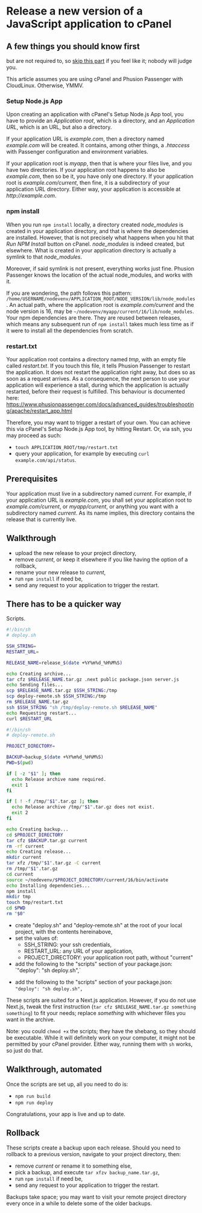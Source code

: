 # Release a new version of a JavaScript application to cPanel

## A few things you should know first

but are not required to, so [skip this part](#prerequisites) if you feel like it; nobody will judge you.

This article assumes you are using cPanel and Phusion Passenger with CloudLinux. Otherwise, YMMV.

### Setup Node.js App

Upon creating an application with cPanel's Setup Node.js App tool, you have to provide an _Application root_, which is a directory, and an _Application URL_, which is an URL, but also a directory. 

If your application URL is _example.com_, then a directory named _example.com_ will be created. It contains, among other things, a _.htaccess_ with Passenger configuration and environment variables.

If your application root is _myapp_, then that is where your files live, and you have two directories. If your application root happens to also be _example.com_, then so be it, you have only one directory. If your application root is _example.com/current_, then fine, it is a subdirectory of your application URL directory. Either way, your application is accessible at _http://example.com_.

### npm install

When you run `npm install` locally, a directory created _node_modules_ is created in your application directory, and that is where the dependencies are installed. However, that is not precisely what happens when you hit that _Run NPM Install_ button on cPanel. _node_modules_ is indeed created, but elsewhere. What is created in your application directory is actually a symlink to that _node_modules_.

Moreover, if said symlink is not present, everything works just fine. Phusion Passenger knows the location of the actual node_modules, and works with it.

If you are wondering, the path follows this pattern: `/home/USERNAME/nodevenv/APPLICATION_ROOT/NODE_VERSION/lib/node_modules`. An actual path, where the application root is _example.com/current_ and the node version is 16, may be `~/nodevenv/myapp/current/16/lib/node_modules`. Your npm dependencies are there. They are reused between releases, which means any subsequent run of `npm install` takes much less time as if it were to install all the dependencies from scratch.

### restart.txt

Your application root contains a directory named _tmp_, with an empty file called _restart.txt_. If you touch this file, it tells Phusion Passenger to restart the application. It does not restart the application right away, but does so as soon as a request arrives. As a consequence, the next person to use your application will experience a stall, during which the application is actually restarted, before their request is fulfilled. This behaviour is documented here: https://www.phusionpassenger.com/docs/advanced_guides/troubleshooting/apache/restart_app.html

Therefore, you may want to trigger a restart of your own. You can achieve this via cPanel's Setup Node.js App tool, by hitting Restart. Or, via ssh, you may proceed as such:
- `touch APPLICATION_ROOT/tmp/restart.txt`
- query your application, for example by executing `curl example.com/api/status`.

## Prerequisites

Your application must live in a subdirectory named _current_. For example, if your application URL is _example.com_, you shall set your application root to _example.com/current_, or _myapp/current_, or anything you want with a subdirectory named _current_. As its name implies, this directory contains the release that is currently live.

## Walkthrough

- upload the new release to your project directory,
- remove _current_, or keep it elsewhere if you like having the option of a rollback,
- rename your new release to _current_,
- run `npm install` if need be,
- send any request to your application to trigger the restart.

## There has to be a quicker way

Scripts.

```sh
#!/bin/sh
# deploy.sh

SSH_STRING=
RESTART_URL=

RELEASE_NAME=release_$(date +%Y%m%d_%H%M%S)

echo Creating archive...
tar cfz $RELEASE_NAME.tar.gz .next public package.json server.js
echo Sending files...
scp $RELEASE_NAME.tar.gz $SSH_STRING:/tmp
scp deploy-remote.sh $SSH_STRING:/tmp
rm $RELEASE_NAME.tar.gz
ssh $SSH_STRING "sh /tmp/deploy-remote.sh $RELEASE_NAME"
echo Requesting restart...
curl $RESTART_URL
```

```sh
#!/bin/sh
# deploy-remote.sh

PROJECT_DIRECTORY=

BACKUP=backup_$(date +%Y%m%d_%H%M%S)
PWD=$(pwd)

if [ -z "$1" ]; then
  echo Release archive name required.
  exit 1
fi

if [ ! -f /tmp/"$1".tar.gz ]; then
  echo Release archive /tmp/"$1".tar.gz does not exist.
  exit 2
fi

echo Creating backup...
cd $PROJECT_DIRECTORY
tar cfz $BACKUP.tar.gz current
rm -rf current
echo Creating release...
mkdir current
tar xfz /tmp/"$1".tar.gz -C current
rm /tmp/"$1".tar.gz
cd current
source ~/nodevenv/$PROJECT_DIRECTORY/current/16/bin/activate
echo Installing dependencies...
npm install
mkdir tmp
touch tmp/restart.txt
cd $PWD
rm "$0"
```

<ul>
  <li>create "deploy.sh" and "deploy-remote.sh" at the root of your local project, with the contents hereinabove,</li>
  <li>set the values of: <ul>
    <li>SSH_STRING: your ssh credentials,</li>
    <li>RESTART_URL: any URL of your application,</li>
    <li>PROJECT_DIRECTORY: your application root path, without "current"</li></ul></li>
<li>add the following to the "scripts" section of your package.json: `"deploy": "sh deploy.sh",`</li>
</ul>

- add the following to the "scripts" section of your package.json: `"deploy": "sh deploy.sh",`

These scripts are suited for a Next.js application. However, if you do not use Next.js, tweak the first instruction (`tar cfz $RELEASE_NAME.tar.gz something something`) to fit your needs; replace _something_ with whichever files you want in the archive.

Note: you could `chmod +x` the scripts; they have the shebang, so they should be executable. While it will definitely work on your computer, it might not be permitted by your cPanel provider. Either way, running them with `sh` works, so just do that.


## Walkthrough, automated

Once the scripts are set up, all you need to do is:

- `npm run build`
- `npm run deploy`

Congratulations, your app is live and up to date.


## Rollback

These scripts create a backup upon each release. Should you need to rollback to a previous version, navigate to your project directory, then:
- remove _current_ or rename it to something else,
- pick a backup, and execute `tar xfzv backup_name.tar.gz`,
- run `npm install` if need be,
- send any request to your application to trigger the restart.

 Backups take space; you may want to visit your remote project directory every once in a while to delete some of the older backups.
